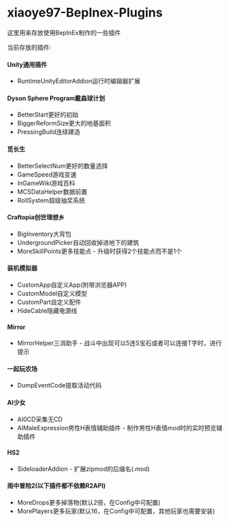 # xiaoye97-BepInex-Plugins

这里用来存放使用BepInEx制作的一些插件

当前存放的插件:
#### Unity通用插件
- RuntimeUnityEditorAddion运行时编辑器扩展

#### Dyson Sphere Program戴森球计划
- BetterStart更好的初始
- BiggerReformSize更大的地基面积
- PressingBuild连续建造

#### 觅长生
- BetterSelectNum更好的数量选择
- GameSpeed游戏变速
- InGameWiki游戏百科
- MCSDataHelper数据前置
- RollSystem超级抽奖系统

#### Craftopia创世理想乡
- BigInventory大背包
- UndergroundPicker自动回收掉进地下的建筑
- MoreSkillPoints更多技能点 - 升级时获得2个技能点而不是1个

#### 装机模拟器
- CustomApp自定义App(附带浏览器APP)
- CustomModel自定义模型
- CustomPart自定义配件
- HideCable隐藏电源线

#### Mirror
- MirrorHelper三消助手 - 战斗中出现可以5连S宝石或者可以连接T字时，进行提示

#### 一起玩农场
- DumpEventCode提取活动代码

#### AI少女
- AI0CD采集无CD
- AIMaleExpression男性H表情辅助插件 - 制作男性H表情mod时的实时预览辅助插件

#### HS2
- SideloaderAddion - 扩展zipmod的后缀名(.mod)

#### 雨中冒险2(以下插件都不依赖R2API)
- MoreDrops更多掉落物(默认2倍，在Config中可配置)
- MorePlayers更多玩家(默认16，在Config中可配置，其他玩家也需要安装)
